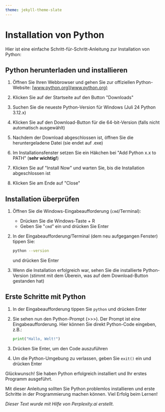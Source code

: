 ```yaml
---
theme: jekyll-theme-slate
---
```

# Installation von Python

Hier ist eine einfache Schritt-für-Schritt-Anleitung zur Installation
von Python:  

## Python herunterladen und installieren

1. Öffnen Sie Ihren Webbrowser und gehen Sie zur offiziellen
   Python-Website: 
   [www.python.org](www.python.org) 

2. Klicken Sie auf der Startseite auf den Button "Downloads"

3. Suchen Sie die neueste Python-Version für Windows (Juli 24 Python
   3.12.x)

4. Klicken Sie auf den Download-Button für die 64-bit-Version (falls nicht automatisch ausgewählt)

5. Nachdem der Download abgeschlossen ist, öffnen Sie die heruntergeladene Datei (sie endet auf .exe)

6. Im Installationsfenster setzen Sie ein Häkchen bei "Add Python x.x to
   PATH" (**sehr wichtig!**) 

7. Klicken Sie auf "Install Now" und warten Sie, bis die Installation abgeschlossen ist

8. Klicken Sie am Ende auf "Close"

## Installation überprüfen

1. Öffnen Sie die Windows-Eingabeaufforderung (`cmd`/Terminal):
   - Drücken Sie die Windows-Taste + R
   - Geben Sie "`cmd`" ein und drücken Sie Enter

2. In der Eingabeaufforderung/Terminal (dem neu aufgegangen Fenster)
   tippen Sie:  
   ```sh
   python --version
   ```
   und drücken Sie Enter

3. Wenn die Installation erfolgreich war, sehen Sie die installierte
   Python-Version (stimmt mit dem Überein, was auf dem Download-Button
   gestanden hat)

## Erste Schritte mit Python

1. In der Eingabeaufforderung tippen Sie `python` und drücken Enter

2. Sie sehen nun den Python-Prompt (>>>). Der Prompt ist eine
   Eingabeaufforderung. Hier können Sie direkt Python-Code eingeben,
   z.B.:  
   ```python
   print("Hallo, Welt!")
   ```

3. Drücken Sie Enter, um den Code auszuführen

4. Um die Python-Umgebung zu verlassen, geben Sie `exit()` ein und drücken Enter

Glückwunsch! Sie haben Python erfolgreich installiert und Ihr erstes
Programm ausgeführt. 

Mit dieser Anleitung sollten Sie Python problemlos installieren und
erste Schritte in der Programmierung machen können. Viel Erfolg beim
Lernen! 

*Dieser Text wurde mit Hilfe von Perplexity.ai erstellt.*
